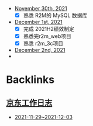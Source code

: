 - [November 30th, 2021](<November 30th, 2021.md>)
    - [x] 熟悉 R2M的 MySQL 数据库
- [December 1st, 2021](<December 1st, 2021.md>)
    - [x] 完成 2021H2绩效制定
    - [x] 熟悉完r2m_web项目
    - [x] 熟悉 r2m_3c项目
- [December 2nd, 2021](<December 2nd, 2021.md>)
- 

# Backlinks
## [京东工作日志](<京东工作日志.md>)
- [2021-11-29~2021-12-03](<2021-11-29~2021-12-03.md>)

